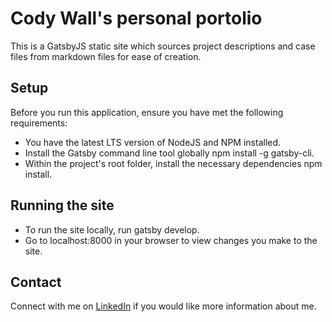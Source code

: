 # Cody Wall's personal portolio

This is a GatsbyJS static site which sources project descriptions and case files from markdown files for ease of creation.

## Setup

Before you run this application, ensure you have met the following requirements:

* You have the latest LTS version of NodeJS and NPM installed.
* Install the Gatsby command line tool globally npm install -g gatsby-cli.
* Within the project's root folder, install the necessary dependencies npm install.

## Running the site

* To run the site locally, run gatsby develop.
* Go to localhost:8000 in your browser to view changes you make to the site.

## Contact

Connect with me on [LinkedIn](https://www.linkedin.com/in/codycwall) if you would like more information about me.
